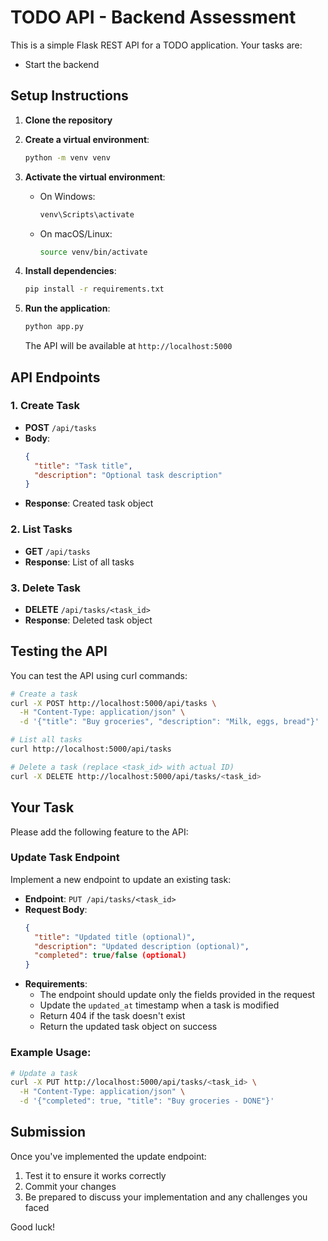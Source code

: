 # TODO API - Backend Assessment

This is a simple Flask REST API for a TODO application. Your tasks are:
- Start the backend

## Setup Instructions

1. **Clone the repository**

2. **Create a virtual environment**:
   ```bash
   python -m venv venv
   ```

3. **Activate the virtual environment**:
   - On Windows:
     ```bash
     venv\Scripts\activate
     ```
   - On macOS/Linux:
     ```bash
     source venv/bin/activate
     ```

4. **Install dependencies**:
   ```bash
   pip install -r requirements.txt
   ```

5. **Run the application**:
   ```bash
   python app.py
   ```

   The API will be available at `http://localhost:5000`

## API Endpoints

### 1. Create Task
- **POST** `/api/tasks`
- **Body**: 
  ```json
  {
    "title": "Task title",
    "description": "Optional task description"
  }
  ```
- **Response**: Created task object

### 2. List Tasks
- **GET** `/api/tasks`
- **Response**: List of all tasks

### 3. Delete Task
- **DELETE** `/api/tasks/<task_id>`
- **Response**: Deleted task object

## Testing the API

You can test the API using curl commands:

```bash
# Create a task
curl -X POST http://localhost:5000/api/tasks \
  -H "Content-Type: application/json" \
  -d '{"title": "Buy groceries", "description": "Milk, eggs, bread"}'

# List all tasks
curl http://localhost:5000/api/tasks

# Delete a task (replace <task_id> with actual ID)
curl -X DELETE http://localhost:5000/api/tasks/<task_id>
```

## Your Task

Please add the following feature to the API:

### Update Task Endpoint

Implement a new endpoint to update an existing task:

- **Endpoint**: `PUT /api/tasks/<task_id>`
- **Request Body**: 
  ```json
  {
    "title": "Updated title (optional)",
    "description": "Updated description (optional)",
    "completed": true/false (optional)
  }
  ```
- **Requirements**:
  - The endpoint should update only the fields provided in the request
  - Update the `updated_at` timestamp when a task is modified
  - Return 404 if the task doesn't exist
  - Return the updated task object on success

### Example Usage:
```bash
# Update a task
curl -X PUT http://localhost:5000/api/tasks/<task_id> \
  -H "Content-Type: application/json" \
  -d '{"completed": true, "title": "Buy groceries - DONE"}'
```

## Submission

Once you've implemented the update endpoint:
1. Test it to ensure it works correctly
2. Commit your changes
3. Be prepared to discuss your implementation and any challenges you faced

Good luck!